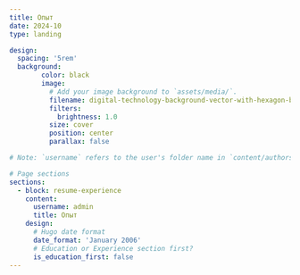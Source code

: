 ```yaml
---
title: Опыт
date: 2024-10
type: landing

design:
  spacing: '5rem'
  background:
        color: black
        image:
          # Add your image background to `assets/media/`.
          filename: digital-technology-background-vector-with-hexagon-border-dark-purple-tone.svg
          filters:
            brightness: 1.0
          size: cover
          position: center
          parallax: false

# Note: `username` refers to the user's folder name in `content/authors/`

# Page sections
sections:
  - block: resume-experience
    content:
      username: admin
      title: Опыт
    design:
      # Hugo date format
      date_format: 'January 2006'
      # Education or Experience section first?
      is_education_first: false
---
```

